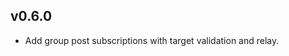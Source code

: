 <!-- Release notes will be compiled here for each tagged version. -->

## v0.6.0
- Add group post subscriptions with target validation and relay.
